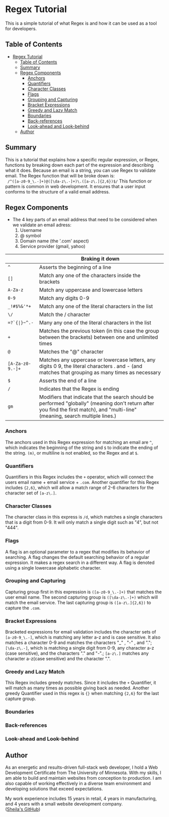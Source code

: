 # Regex Tutorial

This is a simple tutorial of what Regex is and how it can be used as a tool for developers.

## Table of Contents

- [Regex Tutorial](#regex-tutorial)
  - [Table of Contents](#table-of-contents)
  - [Summary](#summary)
  - [Regex Components](#regex-components)
    - [Anchors](#anchors)
    - [Quantifiers](#quantifiers)
    - [Character Classes](#character-classes)
    - [Flags](#flags)
    - [Grouping and Capturing](#grouping-and-capturing)
    - [Bracket Expressions](#bracket-expressions)
    - [Greedy and Lazy Match](#greedy-and-lazy-match)
    - [Boundaries](#boundaries)
    - [Back-references](#back-references)
    - [Look-ahead and Look-behind](#look-ahead-and-look-behind)
  - [Author](#author)

## Summary  
This is a tutorial that explains how a specific regular expression, or Regex, functions by breaking down each part of the expression and describing what it does. Because an email is a string, you can use Regex to validate email. The Regex function that will be broke down is:   
` /^([a-z0-9_\.-]+)@([\da-z\.-]+)\.([a-z\.]{2,6})$/`
 This function or pattern is common in web development. It ensures that a user input conforms to the structure of a valid email address. 

## Regex Components
- The 4 key parts of an email address that need to be considered when we validate an email adress:  
  1. Username  
  2. @ symbol  
  3. Domain name (the '.com' aspect)  
  4. Service provider (gmail, yahoo)   
    
|  | Braking it down|  
|---|--------------------------------|
| ` ^ `| Asserts the beginning of a line|
|` [] `| Match any one of the characters inside the brackets|
|` A-Za-z `| Match any uppercase and lowercase letters|  
|` 0-9 `| Match any digits 0-9|  
|` _!#$%&'*+ `| Match any one of the literal characters in the list|  
|` \/ `| Match the / character|  
|``` =?`{\|}~^.- ``` | Many any one of the literal characters in the list|  
|` + `| Matches the previous token (in this case the group between the brackets) between one and unlimited times|  
|` @ `| Matches the "@" character|   
|` [A-Za-z0-9.-]+ `| Matches any uppercase or lowercase letters, any digits 0 9, the literal characters . and - (and matches that grouping as many times as necessary|  
|` $ `| Asserts the end of a line|  
|` / `| Indicates that the Regex is ending|   
|` gm `| Modifiers that indicate that the search should be performed "globally" (meaning don't return after you find the first match), and "multi-line" (meaning, search multiple lines.)|
### Anchors  
The anchors used in this Regex expression for matching an email are `^`, which indicates the beginning of the string and `$` to indicate the ending of the string. `(m)`, or multiline is not enabled, so the Regex and at `$`.

### Quantifiers  
Quantifiers in this Regex includes the `+` operator, which will connect the users email name + email service + `.com`. Another quantifier for this Regex includes `{2,6}`, which will allow a match range of 2-6 characters for the character set of `[a-z\.]`.

### Character Classes  
The character class in this express is `/d`, which matches a single characters that is a digit from 0-9. It will only match a single digit such as "4", but not "444".

### Flags  
A flag is an optional parameter to a regex that modifies its behavior of searching. A flag changes the default searching behavior of a regular expression. It makes a regex search in a different way. A flag is denoted using a single lowercase alphabetic character.

### Grouping and Capturing  
Capturing group first in this expression is `([a-z0-9_\.-]+)` that matches the user email name. The second capturing group is `([\da-z\.-]+)` which will match the email service. The last capturing group is `([a-z\.]{2,6})` to capture the `.com`.

### Bracket Expressions  
Bracketed expressions for email validation includes the character sets of `[a-z0-9_\.-]`, which is matching any letter a-z and is case sensitive. It also matches a character 0-9 and matches the characters "_" , "-" , and "."; `[\da-z\.-]`, which is matching a single digit from 0-9, any character a-z (case sensitive), and the characters "." and "-".; `[a-z\.]` matches any character a-z(case sensitive) and the character ".".  
### Greedy and Lazy Match  
This Regex includes greedy matches. Since it includes the `+` Quantifier, it will match as many times as possible giving back as needed. Another greedy Quantifier used in this regex is `{}` when matching `{2,6}` for the last capture group.

### Boundaries

### Back-references

### Look-ahead and Look-behind

## Author

As an energetic and results-driven full-stack web developer, I hold a Web Development Certificate from The University of Minnesota. With my skills, I am able to build and maintain websites from conception to production. I am also capable of working effectively in a diverse team environment and developing solutions that exceed expectations.

My work experience includes 15 years in retail, 4 years in manufacturing, and 4 years with a small website development company.   
([Sheila's GitHub](https://github.com/Sheila-Ha))
